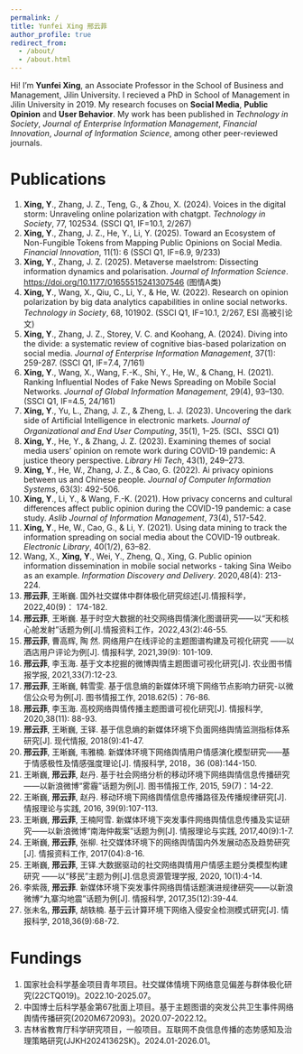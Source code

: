 ```yaml
---
permalink: /
title: Yunfei Xing 邢云菲
author_profile: true
redirect_from: 
  - /about/
  - /about.html
---
```


Hi! I’m **Yunfei Xing**, an Associate Professor in the School of Business and Management, Jilin University. I recieved a PhD in School of Management in Jilin University in 2019. My research focuses on **Social Media**, **Public Opinion** and **User Behavior**. My work has been published in *Technology in Society*, *Journal of Enterprise Information Management*, *Financial Innovation*, *Journal of Information Science*, among other peer-reviewed journals.

Publications
======
1. **Xing, Y**., Zhang, J. Z., Teng, G., & Zhou, X. (2024). Voices in the digital storm: Unraveling online polarization with chatgpt. *Technology in Society*, 77, 102534. (SSCI Q1, IF=10.1, 2/267)
2. **Xing, Y**., Zhang, J. Z., He, Y., Li, Y. (2025). Toward an Ecosystem of Non-Fungible Tokens from Mapping Public Opinions on Social Media. *Financial Innovation*, 11(1): 6 (SSCI Q1, IF=6.9, 9/233)
3. **Xing, Y**., Zhang, J. Z. (2025). Metaverse maelstrom: Dissecting information dynamics and polarisation. *Journal of Information Science*. https://doi.org/10.1177/01655515241307546 (图情A类)
4. **Xing, Y**., Wang, X., Qiu, C., Li, Y., & He, W. (2022). Research on opinion polarization by big data analytics capabilities in online social networks. *Technology in Society*, 68, 101902. (SSCI Q1, IF=10.1, 2/267, ESI 高被引论文)
5. **Xing, Y**., Zhang, J. Z., Storey, V. C. and Koohang, A. (2024). Diving into the divide: a systematic review of cognitive bias-based polarization on social media. *Journal of Enterprise Information Management*, 37(1): 259-287. (SSCI Q1, IF=7.4, 7/161)
6. **Xing, Y**., Wang, X., Wang, F.-K., Shi, Y., He, W., & Chang, H. (2021). Ranking Influential Nodes of Fake News Spreading on Mobile Social Networks. *Journal of Global Information Management*, 29(4), 93–130. (SSCI Q1, IF=4.5, 24/161)
7. **Xing, Y**., Yu, L., Zhang, J. Z., & Zheng, L. J. (2023). Uncovering the dark side of Artificial Intelligence in electronic markets. *Journal of Organizational and End User Computing*, 35(1), 1–25. (SCI、SSCI Q1)
8. **Xing, Y**., He, Y., & Zhang, J. Z. (2023). Examining themes of social media users’ opinion on remote work during COVID-19 pandemic: A justice theory perspective. *Library Hi Tech*, 43(1), 249–273.
9. **Xing, Y**., He, W., Zhang, J. Z., & Cao, G. (2022). Ai privacy opinions between us and Chinese people. *Journal of Computer Information Systems*, 63(3): 492-506.
10. **Xing, Y**., Li, Y., & Wang, F.-K. (2021). How privacy concerns and cultural differences affect public opinion during the COVID-19 pandemic: a case study. *Aslib Journal of Information Management*, 73(4), 517-542.
11. **Xing, Y**., He, W., Cao, G., & Li, Y. (2021). Using data mining to track the information spreading on social media about the COVID-19 outbreak. *Electronic Library*, 40(1/2), 63–82.
12. Wang, X., **Xing, Y**., Wei, Y., Zheng, Q., Xing, G. Public opinion information dissemination in mobile social networks - taking Sina Weibo as an example. *Information Discovery and Delivery*. 2020,48(4): 213-224.
13. **邢云菲**, 王晰巍. 国外社交媒体中群体极化研究综述[J].情报科学，2022,40(9)： 174-182.
14. **邢云菲**, 王晰巍. 基于时空大数据的社交网络舆情演化图谱研究——以“天和核心舱发射”话题为例[J].情报资料工作，2022,43(2):46-55.
15. **邢云菲**, 曹高辉, 陶 然. 网络用户在线评论的主题图谱构建及可视化研究 ——以酒店用户评论为例[J]. 情报科学, 2021,39(9): 101-109.
16. **邢云菲**, 李玉海. 基于文本挖掘的微博舆情主题图谱可视化研究[J]. 农业图书情报学报, 2021,33(7):12-23.
17. **邢云菲**, 王晰巍, 韩雪雯. 基于信息熵的新媒体环境下网络节点影响力研究-以微信公众号为例[J]. 图书情报工作, 2018.62(5)：76-86.
18. **邢云菲**, 李玉海. 高校网络舆情传播主题图谱可视化研究[J]. 情报科学, 2020,38(11): 88-93.
19. **邢云菲**, 王晰巍, 王铎. 基于信息熵的新媒体环境下负面网络舆情监测指标体系研究[J]. 现代情报, 2018(9):41-47.
20. **邢云菲**, 王晰巍, 韦雅楠. 新媒体环境下网络舆情用户情感演化模型研究——基于情感极性及情感强度理论[J]. 情报科学, 2018，36 (08):144-150.
21. 王晰巍, **邢云菲**, 赵丹. 基于社会网络分析的移动环境下网络舆情信息传播研究——以新浪微博“雾霾”话题为例[J]. 图书情报工作, 2015, 59(7)：14-22.
22. 王晰巍, **邢云菲**, 赵丹. 移动环境下网络舆情信息传播路径及传播规律研究[J]. 情报理论与实践, 2016, 39(9):107-113.
23. 王晰巍, **邢云菲**, 王楠阿雪. 新媒体环境下突发事件网络舆情信息传播及实证研究——以新浪微博“南海仲裁案”话题为例[J]. 情报理论与实践, 2017,40(9):1-7.
24. 王晰巍, **邢云菲**, 张柳. 社交媒体环境下的网络舆情国内外发展动态及趋势研究[J]. 情报资料工作, 2017(04):8-16.
25. 王晰巍, **邢云菲**, 王铎.大数据驱动的社交网络舆情用户情感主题分类模型构建研究 ——以“移民”主题为例[J].信息资源管理学报, 2020, 10(1):4-14.
26. 李紫薇, **邢云菲**. 新媒体环境下突发事件网络舆情话题演进规律研究——以新浪微博“九寨沟地震”话题为例[J]. 情报科学, 2017,35(12):39-44.
27. 张未名, **邢云菲**, 胡轶楠. 基于云计算环境下网络入侵安全检测模式研究[J]. 情报科学, 2018,36(9):68-72.

Fundings
======
1. 国家社会科学基金项目青年项目。社交媒体情境下网络意见偏差与群体极化研究(22CTQ019)。2022.10-2025.07。
2. 中国博士后科学基金第67批面上项目。基于主题图谱的突发公共卫生事件网络舆情传播研究(2020M672093)。2020.07-2022.12。
3. 吉林省教育厅科学研究项目，一般项目。互联网不良信息传播的态势感知及治理策略研究(JJKH20241362SK)。2024.01-2026.01。

